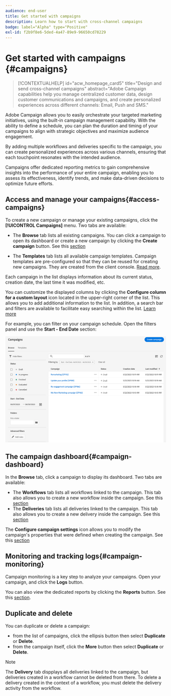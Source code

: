 ```yaml
---
audience: end-user
title: Get started with campaigns
description: Learn how to start with cross-channel campaigns
badge: label="Alpha" type="Positive"
exl-id: f2b9f8e6-5ded-4a47-89e9-96650cd78229
---
```


# Get started with campaigns {#campaigns}

>[!CONTEXTUALHELP]
>id="acw_homepage_card5"
>title="Design and send cross-channel campaigns"
>abstract="Adobe Campaign capabilities help you manage centralized customer data, design customer communications and campaigns, and create personalized experiences across different channels: Email, Push and SMS."

Adobe Campaign allows you to easily orchestrate your targeted marketing initiatives, using the built-in campaign management capability. With the ability to define a schedule, you can plan the duration and timing of your campaigns to align with strategic objectives and maximize audience engagement.

By adding multiple workflows and deliveries specific to the campaign, you can create personalized experiences across various channels, ensuring that each touchpoint resonates with the intended audience.

Campaigns offer dedicated reporting metrics to gain comprehensive insights into the performance of your entire campaign, enabling you to assess its effectiveness, identify trends, and make data-driven decisions to optimize future efforts.

<!--
Use Adobe Campaign to create cross-channel campaigns. With its marketing campaign orchestration capabilities, you can manage and centralize customer data, design customer communications and campaigns, and create personalized experiences across different channels. In this version, email, push and SMS channels are available.

Design and execute high-volume email campaigns to deliver personalized messages, for all platforms and screen sizes. 
Measure the effectiveness of your deliveries with detailed reports including the counts of opens, clicks, forwards, and more. With Adobe Campaign segmentation capabilities, you can run queries against a high-volume database, and easily define dynamic marketing segments which perfectly target your campaigns.
-->

<!--
Get Started with campaigns
Adobe Campaign offers a set of solutions that help you personalize and deliver campaigns across all of your online and offline channels. You can create, configure, execute and analyze marketing campaigns. All marketing campaigns can be managed from a unified control center. Discover how to browse and create marketing campaigns in this section.

Campaigns include actions (deliveries) and processes (importing or extracting files), as well as resources (marketing documents, delivery outlines). They are used in marketing campaigns. Campaigns are part of a program, and programs are included in a campaign plan.
-->

## Access and manage your campaigns{#access-campaigns}

To create a new campaign or manage your existing campaigns, click the **[!UICONTROL Campaigns]** menu. Two tabs are available:

* The **Browse** tab lists all existing campaigns. You can click a campaign to open its dashboard or create a new campaign by clicking the **Create campaign** button. See this [section](create-campaigns.md#create-campaigns) 

* The **Templates** tab lists all available campaign templates. Campaign templates are pre-configured so that they can be reused for creating new campaigns. They are created from the client console. [Read more](https://experienceleague.adobe.com/docs/campaign/automation/campaign-orchestration/marketing-campaign-templates.html).

Each campaign in the list displays information about its current status, creation date, the last time it was modified, etc.

You can customize the displayed columns by clicking the **Configure column for a custom layout** icon located in the upper-right corner of the list. This allows you to add additional information to the list. In addition, a search bar and filters are available to facilitate easy searching within the list. [Learn more](../get-started/user-interface.md#list-screens)

For example, you can filter on your campaign schedule. Open the filters panel and use the **Start - End Date** section:

![Campaign list](assets/campaign-filter-on-dates.png)

## The campaign dashboard{#campaign-dashboard}

In the **Browse** tab, click a campaign to display its dashboard. Two tabs are available:

* The **Workflows** tab lists all workflows linked to the campaign. This tab also allows you to create a new workflow inside the campaign. See this [section](create-campaigns.md#create-campaigns) 
* The **Deliveries** tab lists all deliveries linked to the campaign. This tab also allows you to create a new delivery inside the campaign. See this [section](create-campaigns.md#create-campaigns) 

The **Configure campaign settings** icon allows you to modify the campaign's properties that were defined when creating the campaign. See this [section](create-campaigns.md#create-campaigns) 

## Monitoring and tracking logs{#campaign-monitoring}

Campaign monitoring is a key step to analyze your campaigns. Open your campaign, and click the **Logs** button.

You can also view the dedicated reports by clicking the **Reports** button. See this [section](../reporting/campaign-reports.md).

## Duplicate and delete

You can duplicate or delete a campaign:

* from the list of campaigns, click the ellipsis button then select **Duplicate** or **Delete**.
* from the campaign itself, click the **More** button then select **Duplicate** or **Delete**.

>[!NOTE]
>
>The **Delivery** tab dispplays all deliveries linked to the campaign, but deliveries created in a workflow cannot be deleted from there. To delete a delivery created in the context of a workflow, you must delete the delivery activity from the workflow.

